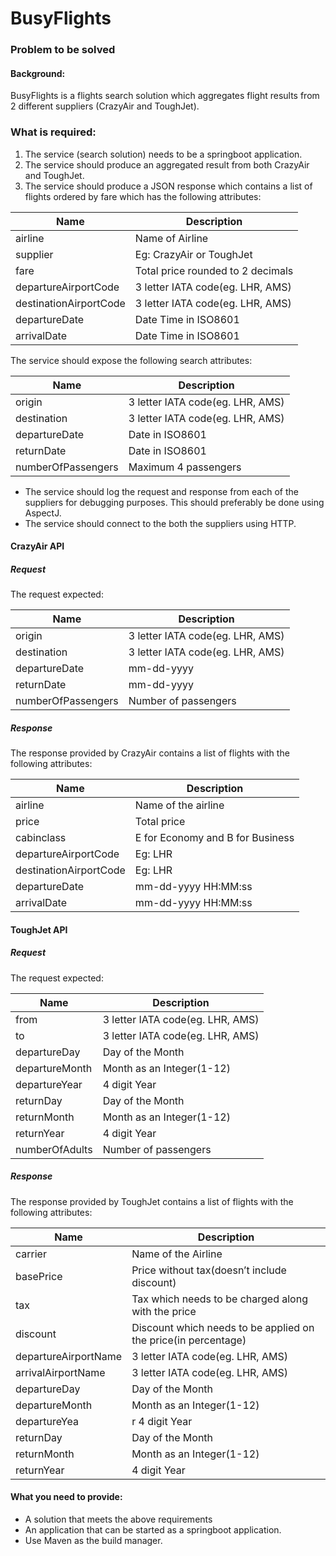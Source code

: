 # BusyFlights
### Problem to be solved
#### Background:
BusyFlights is a flights search solution which aggregates flight results from 2 different suppliers
(CrazyAir and ToughJet).

### What is required:
1. The service (search solution) needs to be a springboot application.
2. The service should produce an aggregated result from both CrazyAir and ToughJet.
3. The service should produce a JSON response which contains a list of flights ordered by fare
which has the following attributes:

|Name|Description|
|---|---|
|airline |Name of Airline|
|supplier |Eg: CrazyAir or ToughJet|
|fare |Total price rounded to 2 decimals|
|departureAirportCode| 3 letter IATA code(eg. LHR, AMS)|
|destinationAirportCode| 3 letter IATA code(eg. LHR, AMS)|
|departureDate| Date Time in ISO8601|
|arrivalDate| Date Time in ISO8601|

The service should expose the following search attributes:

|Name|Description|
|---|---|
|origin| 3 letter IATA code(eg. LHR, AMS)
|destination| 3 letter IATA code(eg. LHR, AMS)
|departureDate| Date in ISO8601
|returnDate| Date in ISO8601
|numberOfPassengers| Maximum 4 passengers

- The service should log the request and response from each of the suppliers for debugging
purposes. This should preferably be done using AspectJ.
- The service should connect to the both the suppliers using HTTP.

#### CrazyAir API
##### Request
The request expected:

|Name|Description|
|---|---|
|origin| 3 letter IATA code(eg. LHR, AMS)
|destination| 3 letter IATA code(eg. LHR, AMS)
|departureDate| mm-dd-yyyy
|returnDate| mm-dd-yyyy
|numberOfPassengers| Number of passengers

##### Response
The response provided by CrazyAir contains a list of flights with the following attributes:

|Name|Description|
|---|---|
|airline| Name of the airline
|price| Total price
|cabinclass| E for Economy and B for Business
|departureAirportCode| Eg: LHR
|destinationAirportCode| Eg: LHR
|departureDate| mm-dd-yyyy HH:MM:ss
|arrivalDate| mm-dd-yyyy HH:MM:ss

#### ToughJet API
##### Request
The request expected:

|Name|Description|
|---|---|
|from| 3 letter IATA code(eg. LHR, AMS)
|to| 3 letter IATA code(eg. LHR, AMS)
|departureDay| Day of the Month
|departureMonth| Month as an Integer(1-12)
|departureYear| 4 digit Year
|returnDay| Day of the Month
|returnMonth| Month as an Integer(1-12)
|returnYear| 4 digit Year
|numberOfAdults| Number of passengers

##### Response
The response provided by ToughJet contains a list of flights with the following attributes:

|Name|Description|
|---|---|
|carrier| Name of the Airline
|basePrice| Price without tax(doesn’t include discount)
|tax| Tax which needs to be charged along with the price
|discount| Discount which needs to be applied on the price(in percentage)
|departureAirportName| 3 letter IATA code(eg. LHR, AMS)
|arrivalAirportName| 3 letter IATA code(eg. LHR, AMS)
|departureDay| Day of the Month
|departureMonth| Month as an Integer(1-12)
|departureYea|r 4 digit Year
|returnDay| Day of the Month
|returnMonth| Month as an Integer(1-12)
|returnYear| 4 digit Year

#### What you need to provide:
- A solution that meets the above requirements
- An application that can be started as a springboot application.
- Use Maven as the build manager.
